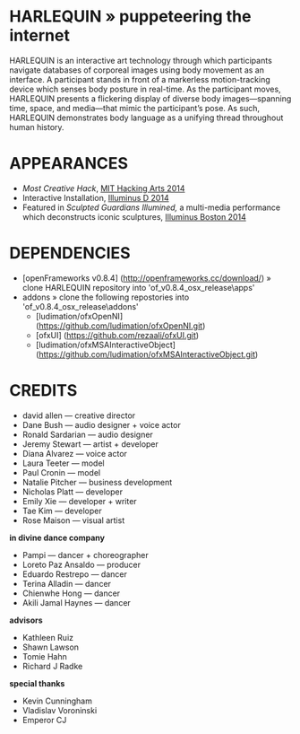 HARLEQUIN » puppeteering the internet
=========

HARLEQUIN is an interactive art technology through which participants navigate databases of corporeal images using body movement as an interface. A participant stands in front of a markerless motion-tracking device which senses body posture in real-time. As the participant moves, HARLEQUIN presents a flickering display of diverse body images—spanning time, space, and media—that mimic the participant’s pose. As such, HARLEQUIN demonstrates body language as a unifying thread throughout human history.

APPEARANCES
=========
* <i>Most Creative Hack</i>, <a href="http://ow.ly/CBWcx ">MIT Hacking Arts 2014</a>
* Interactive Installation, <a href="https://www.facebook.com/events/686303684810313/">Illuminus D 2014<a>
* Featured in <i>Sculpted Guardians Illumined,</i> a multi-media performance which deconstructs iconic sculptures, <a href="http://illuminusboston.org/">Illuminus Boston 2014<a>

DEPENDENCIES
=========
* [openFrameworks v0.8.4] (http://openframeworks.cc/download/) » clone HARLEQUIN repository into 'of_v0.8.4_osx_release\apps\'
* addons » clone the following repostories into 'of_v0.8.4_osx_release\addons\'
   * [ludimation/ofxOpenNI] (https://github.com/ludimation/ofxOpenNI.git)
   * [ofxUI] (https://github.com/rezaali/ofxUI.git)
   * [ludimation/ofxMSAInteractiveObject] (https://github.com/ludimation/ofxMSAInteractiveObject.git)

CREDITS
=========
* david allen — creative director
* Dane Bush — audio designer + voice actor
* Ronald Sardarian — audio designer
* Jeremy Stewart — artist + developer
* Diana Alvarez — voice actor
* Laura Teeter — model
* Paul Cronin — model
* Natalie Pitcher — business development
* Nicholas Platt — developer
* Emily Xie — developer + writer
* Tae Kim — developer
* Rose Maison — visual artist

**in divine dance company**
* Pampi — dancer + choreographer
* Loreto Paz Ansaldo — producer
* Eduardo Restrepo — dancer
* Terina Alladin — dancer
* Chienwhe Hong — dancer
* Akili Jamal Haynes — dancer

**advisors**
* Kathleen Ruiz
* Shawn Lawson
* Tomie Hahn
* Richard J Radke

**special thanks**
* Kevin Cunningham
* Vladislav Voroninski
* Emperor CJ
